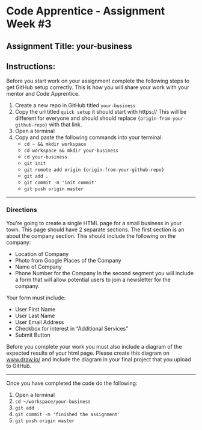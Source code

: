 # Code Apprentice - Assignment Week #3

## Assignment Title: your-business

## Instructions:

Before you start work on your assignment complete the following steps to get GitHub setup correctly. This is how you will share your work with your mentor and Code Apprentice.

1. Create a new repo in GitHub titled `your-business`
2. Copy the url titled `quick setup` it should start with https:// This will be different for everyone and should should replace `{origin-from-your-github-repo}` with that link.
3. Open a terminal
4. Copy and paste the following commands into your terminal.
	- `cd ~ && mkdir workspace`
	- `cd workspace && mkdir your-business`
	- `cd your-business`
	- `git init`
	- `git remote add origin {origin-from-your-github-repo}`
	- `git add .`
	- `git commit -m 'init commit'`
	- `git push origin master`

---

### Directions

You're going to create a single HTML page for a small business in your town. This page should have 2 separate sections. The first section is an about the company section. This should include the following on the company:
- Location of Company
- Photo from Google Places of the Company
- Name of Company
- Phone Number for the Company
In the second segment you will include a form that will allow potential users to join a newsletter for the company.

Your form must include:
- User First Name
- User Last Name
- User Email Address
- Checkbox for interest in “Additional Services”
- Submit Button

Before you complete your work you must also include a diagram of the expected results of your html page. Please create this diagram on www.draw.io/ and include the diagram in your final project that you upload to GitHub.

---

Once you have completed the code do the following:

1. Open a terminal
2. `cd ~/workspace/your-business`
3. `git add .`
4. `git commit -m 'finished the assignment'`
5. `git push origin master`
